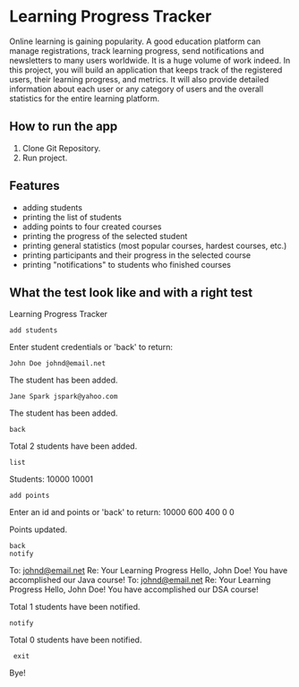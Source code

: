 # Learning Progress Tracker 
Online learning is gaining popularity. A good education platform can manage registrations, track learning progress, send notifications and newsletters to many users worldwide. It is a huge volume of work indeed. In this project, you will build an application that keeps track of the registered users, their learning progress, and metrics. It will also provide detailed information about each user or any category of users and the overall statistics for the entire learning platform.

## How to run the app
1. Clone Git Repository.
2. Run project.

## Features
- adding students
- printing the list of students
- adding points to four created courses
- printing the progress of the selected student
- printing general statistics (most popular courses, hardest courses, etc.)
- printing participants and their progress in the selected course
- printing "notifications" to students who finished courses

## What the test look like and with a right test
Learning Progress Tracker

    add students
    
Enter student credentials or 'back' to return:

    John Doe johnd@email.net
    
The student has been added.

    Jane Spark jspark@yahoo.com
    
The student has been added.

    back
    
Total 2 students have been added.

    list
    
Students:
10000
10001

    add points
    
Enter an id and points or 'back' to return:
    10000 600 400 0 0
    
Points updated.

    back
    notify
To: johnd@email.net
Re: Your Learning Progress
Hello, John Doe! You have accomplished our Java course!
To: johnd@email.net
Re: Your Learning Progress
Hello, John Doe! You have accomplished our DSA course!

Total 1 students have been notified.

    notify
    
Total 0 students have been notified.

     exit
     
Bye!


